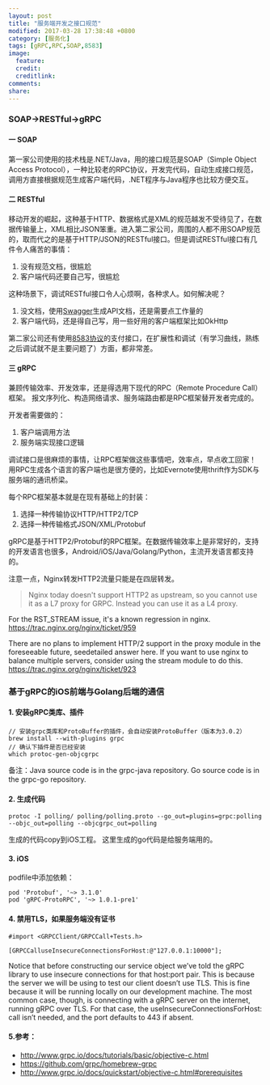 ```yaml
---
layout: post
title: "服务端开发之接口规范"
modified: 2017-03-28 17:38:48 +0800
category: [服务化]
tags: [gRPC,RPC,SOAP,8583]
image:
  feature: 
  credit: 
  creditlink: 
comments: 
share: 
---
```


### SOAP->RESTful->gRPC

#### 一 SOAP
第一家公司使用的技术栈是.NET/Java，用的接口规范是SOAP（Simple Object Access Protocol），一种比较老的RPC协议，开发完代码，自动生成接口规范，调用方直接根据规范生成客户端代码，.NET程序与Java程序也比较方便交互。

#### 二 RESTful
移动开发的崛起，这种基于HTTP、数据格式是XML的规范越发不受待见了，在数据传输量上，XML相比JSON笨重。进入第二家公司，周围的人都不用SOAP规范的，取而代之的是基于HTTP/JSON的RESTful接口。但是调试RESTful接口有几件令人痛苦的事情：

1. 没有规范文档，很尴尬
2. 客户端代码还要自己写，很尴尬

这种场景下，调试RESTful接口令人心烦啊，各种求人。如何解决呢？

1. 没文档，使用[Swagger](http://swagger.io/)生成API文档，还是需要点工作量的
2. 客户端代码，还是得自己写，用一些好用的客户端框架比如OkHttp

第二家公司还有使用[8583协议](https://en.wikipedia.org/wiki/ISO_8583)的支付接口，在扩展性和调试（有学习曲线，熟练之后调试就不是主要问题了）方面，都非常差。

#### 三 gRPC
兼顾传输效率、开发效率，还是得选用下现代的RPC（Remote Procedure Call）框架。
报文序列化、构造网络请求、服务端路由都是RPC框架替开发者完成的。

开发者需要做的：
1. 客户端调用方法
2. 服务端实现接口逻辑

调试接口是很麻烦的事情，让RPC框架做这些事情吧，效率点，早点收工回家！用RPC生成各个语言的客户端也是很方便的，比如Evernote使用thrift作为SDK与服务端的通讯桥梁。

每个RPC框架基本就是在现有基础上的封装：
1. 选择一种传输协议HTTP/HTTP2/TCP
2. 选择一种传输格式JSON/XML/Protobuf

gRPC是基于HTTP2/Protobuf的RPC框架。在数据传输效率上是非常好的，支持的开发语言也很多，Android/iOS/Java/Golang/Python，主流开发语言都支持的。

注意一点，Nginx转发HTTP2流量只能是在四层转发。

> Nginx today doesn't support HTTP2 as upstream, so you cannot use it as a L7 proxy for GRPC. Instead you can use it as a L4 proxy.
>
For the RST_STREAM issue, it's a known regression in nginx.
https://trac.nginx.org/nginx/ticket/959
>
There are no plans to implement HTTP/2 support in the proxy module in the foreseeable future, see​detailed answer here. If you want to use nginx to balance multiple servers, consider using ​the stream module to do this.
https://trac.nginx.org/nginx/ticket/923


### 基于gRPC的iOS前端与Golang后端的通信

#### 1. 安装gRPC类库、插件

```
// 安装grpc类库和ProtoBuffer的插件，会自动安装ProtoBuffer（版本为3.0.2）
brew install --with-plugins grpc
// 确认下插件是否已经安装
which protoc-gen-objcgrpc

```

备注：Java source code is in the grpc-java repository. Go source code is in the grpc-go repository.

#### 2. 生成代码
```
protoc -I polling/ polling/polling.proto --go_out=plugins=grpc:polling --objc_out=polling --objcgrpc_out=polling
```

生成的代码copy到iOS工程。
这里生成的go代码是给服务端用的。

#### 3. iOS
podfile中添加依赖：

```
pod 'Protobuf', '~> 3.1.0'
pod 'gRPC-ProtoRPC', '~> 1.0.1-pre1'
```

#### 4. 禁用TLS，如果服务端没有证书
```
#import <GRPCClient/GRPCCall+Tests.h>

[GRPCCalluseInsecureConnectionsForHost:@"127.0.0.1:10000"];
```

>
Notice that before constructing our service object we’ve told the gRPC library to use insecure connections for that host:port pair. This is because the server we will be using to test our client doesn’t use TLS. This is fine because it will be running locally on our development machine. The most common case, though, is connecting with a gRPC server on the internet, running gRPC over TLS. For that case, the useInsecureConnectionsForHost: call isn’t needed, and the port defaults to 443 if absent.



#### 5.参考：
* http://www.grpc.io/docs/tutorials/basic/objective-c.html
* https://github.com/grpc/homebrew-grpc
* http://www.grpc.io/docs/quickstart/objective-c.html#prerequisites
